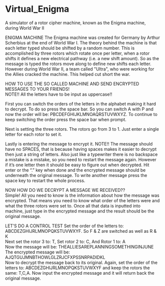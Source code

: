 Virtual_Enigma
==============
A simulator of a rotor cipher machine, known as the Enigma machine, during World War II


ENIGMA MACHINE
The Enigma machine was created for Germany by Arthur Scherbius at the end of World War I. The theory behind the machine is that each letter typed should be shifted by a random number. This is accomplished by three rotors which rotate once per letter, when a rotor shifts it defines a new electrical pathway (i.e. a new shift amount). So as the message is typed the rotors move along to define new shifts each letter. However during World War II, a team called "Ultra", who were working for the Allies cracked the machine. This helped cut short the war.

HOW TO USE THE SO CALLED MACHINE AND SEND ENCRYPTED MESSAGES TO YOUR FRIENDS!
<br /> NOTE!! All the letters have to be input as uppercase!!

First you can switch the orders of the letters in the alphabet making it hard to decrypt. To do so press the space bar. So you can switch A with P and now the order will be: PBCDEFGHIJKLMNOAQRSTUVWXYZ. To continue to keep switching the order press the space bar when prompt.

Next is setting the three rotors. The rotors go from 3 to 1. Just enter a single letter for each rotor to set it.

Lastly is entering the message to encrypt it. NOTE!! The message should have no SPACES, that is because having spaces makes it easier to decrypt then just a string of letters. Also just like a typewriter there is no backspace a mistake is a mistake, so you need to restart the message again. However if it’s one letter then it should be easy to figure out when decrypted. Hit enter or the “.” key when done and the encrypted message should be underneath the original message. To write another message press the space key to restart the whole process.

NOW HOW DO WE DECRYPT A MESSAGE WE RECEIVED??
<br /> Simple! All you need to know is the information about how the message was encrypted.
That means you need to know what order of the letters were and what the three rotors were set to. Once all that data is inputted into machine, just type in the encrypted message and the result should be the original message.

LET’S DO A CONTROL TEST
 Set the order of the letters to: ABCDEZGHIJRLMNOPQKSTUVWXYF. So F & Z are switched as well as R & K
<br />Next set the rotor 3 to: T, Set rotor 2 to: C, And Rotor 1 to: A
<br />Now the message will be: THEALLIESAREPLANNINGSOMETHINGINJUNE
<br />The encrypted message will be: AJQTGUJMNBTHOWLGLZRJCFXPSSNRPADIDKL
<br />Now to decrypt the message back to its original. Again, set the order of the letters to: ABCDEZGHIJRLMNOPQKSTUVWXYF and keep the rotors the same: T,C,A. Now input the encrypted message and it will return back the original message.
